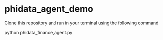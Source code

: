 # phidata_agent_demo
Clone this repository and run in your terminal using the following command

python phidata_finance_agent.py
